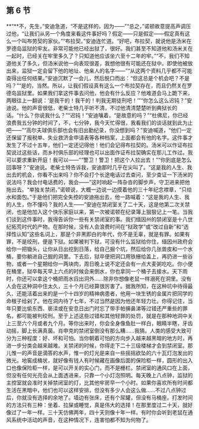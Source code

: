 ## 第 6 节

**“**不，先生，”安迪急道，“不是这样的，因为——”“总之，”诺顿故意提高声调压过他，“让我们从另一个角度来看这件事好吗？假定——只是假定——假定真有这么一个叫布劳契的家伙。”“布拉契。”安迪连忙道。“好吧，布拉契，就说他是汤米在罗德岛监狱的牢友。非常可能他已经出狱了，很好。我们甚至不知道他和汤米关在一起时，已经关在牢里多久了？只知道他应该坐六至十二年的牢。”“不，我们不知道他关了多久，但汤米说他一向表现很差，我想他很有可能还在狱中。即使他被放出来，监狱一定会留下他的地址、他亲人的名字——”“从这两个资料几乎都不可能查得出任何结果。”安迪沉默了一会儿，然后脱口而出：“但这总是个机会吧？不是吗？”“是的，当然。所以，让我们假设真有这么一个布拉契存在，而且仍然关在罗德岛监狱里。如果我们拿这件事去问他，他会有什么反应？他难道会马上跪下来，两眼往上一翻说：‘是我干的！我干的！判我无期徒刑吧！’”“你怎么这么迟钝？”安迪说。他的声音很低，老柴士特几乎听不清，不过他清清楚楚听到典狱长的话。“什么？你说我什么？”“迟钝！”安迪嚷着，“是故意的吗？”“杜佛尼，你已经浪费我五分钟的时间了，不，七分钟，我今天忙得很，我看我们的谈话就到此为止吧——”“高尔夫球俱乐部也会有旧出勤纪录，你没想到吗？”安迪喊道，“他们一定还保留了报税单、失业救济金申请表等各种档案，上面都会有他的名字。这件事才发生了不过十五年，他们一定还记得他！他们会记得布拉契的。汤米可以作证布拉契说过这些话，而乡村俱乐部的经理也可以出面作证布拉契确实在那儿工作过。我可以要求重新开庭！我可以——”“警卫！警卫！把这个人拉出去！”“你到底是怎么回事呀？”安迪说。老柴士特告诉我，安迪那时几乎在尖叫了。“这是我的人生、我出去的机会，你看不出来吗？你不会打个长途电话过去查问，至少查证一下汤米的说法吗？我会付电话费的，我会——”这时响起一阵杂沓的脚步声，守卫进来把他拖出去。“单独关禁闭，”诺顿说，大概一边说一边摸着他的三十年纪念襟章，“只给水和面包。”于是他们把完全失控的安迪拖出去，他一路喊着：“这是我的人生、我的人生，你不懂吗？我的人生——”安迪在禁闭室关了二十天，这是他第二次关禁闭，也是他加入这个快乐家庭以来，第一次被诺顿在纪录簿上狠狠记上一笔。当我们谈到这件事时，我得告诉你一些有关禁闭室的事。我们缅因州的禁闭室是十八世纪拓荒时代的产物。在那时候，没有人会浪费时间在“狱政学”或“改过自新”和“选择性认知”这些名词上，那是个非黑即白的年代，你不是无辜，就是有罪。如果有罪，不是绞刑，便是下狱。如果被判下狱，可没有什么监狱给你住，缅因州政府会给你一把锄头，让你从日出挖到日落，给自己掘个坑，然后给你几张兽皮和一个水桶，要你躺进自己掘的洞里。下去后，狱卒便把洞口用铁栅给盖上，再扔进一些谷物，或者一个星期给你一两块肉，周日晚上说不定还会有一点大麦粥吃吃。你小便在桶里，狱卒每天早上六点的时候会来倒水，你也拿同一个桶子去接水。天下雨时，你还可以拿这个桶把雨水舀出洞外……除非你想像老鼠一样溺死在洞里。没有人会在这种洞中住太久，三十个月已经算很厉害了。据我所知，在这种坑中待得最久、还能活着出来的是一个十四岁的精神病患者，他用一块生锈的金属片把同学的命根子给剁了。他在洞内待了七年，不过当然是因为他还年轻力壮。你得记住，当年只要比偷东西、亵渎或在安息日出门时忘了带手帕擤鼻涕等过错还严重些的罪名，都可能被判绞刑。至于上述这些过错和其他轻罪的处罚，就是在那种地洞中关上三至六个月或者九个月。等你出来时，你会全身像鱼肚一样白，眼睛半瞎，牙齿动摇，脚上长满真菌。肖申克的禁闭室倒没有那么糟……我猜。人类的感受大致可分为三种程度：好、坏和可怕。当你朝着可怕的方向步入越来越黑暗的地方时，再进一步分类会越来越难。关禁闭的时候，你得走下二十三级楼梯才会到禁闭室。那儿惟一的声音是滴答的水声，惟一的灯光是来自一些摇摇欲坠的六十瓦灯泡发出的微光。地窖成桶状，就好像有钱人有时候藏在画像后面的保险柜一样，圆形的出入口也像保险柜一样，是可以开关的实心门，而不是栅栏。禁闭室的通风口在上面，但没有任何光亮会从上面透进来，只靠一个小灯泡照明。每天晚上八点钟，监狱的主控室就会准时关掉禁闭室的灯，比其他牢房早一个小时。如果你喜欢所有时间都生活在黑暗中，他们也可以这样安排，但没有多少人会这么做……不过八点钟过后，你就没有选择的余地了。墙边有张床，还有个尿罐，但没有马桶座。打发时间的方法只有三种：坐着、拉屎或睡觉，真是伟大的选择！在那里度过二十天，就好像过了一年一样。三十天仿佛两年，四十天则像十年一样。有时你会听到老鼠在通风系统中活动的声音，在这种情况下，连害怕都不知为何物了。